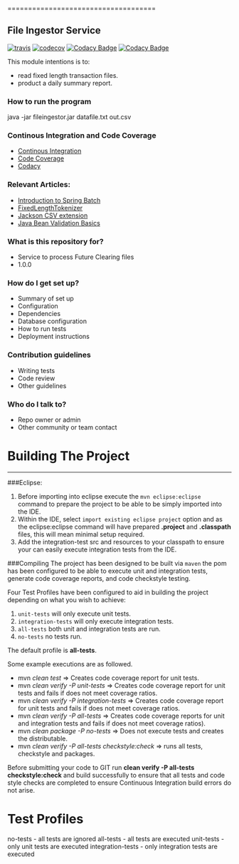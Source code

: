 ====================================
## File Ingestor Service
 
[![travis](https://travis-ci.org/mxcheung/fileprocessing.svg?branch=master)](https://travis-ci.org/mxcheung/fileprocessing?branch=master)
[![codecov](https://codecov.io/gh/mxcheung/fileprocessing/branch/master/graph/badge.svg)](https://codecov.io/gh/mxcheung/fileprocessing)
[![Codacy Badge](https://api.codacy.com/project/badge/Grade/a6949db121aa4485ae233638d880f080)](https://www.codacy.com/app/mxcheung/fileprocessing?utm_source=github.com&amp;utm_medium=referral&amp;utm_content=mxcheung/fileprocessing&amp;utm_campaign=Badge_Grade)
[![Codacy Badge](https://api.codacy.com/project/badge/Coverage/a6949db121aa4485ae233638d880f080)](https://www.codacy.com/app/mxcheung/fileprocessing?utm_source=github.com&amp;utm_medium=referral&amp;utm_content=mxcheung/fileprocessing&amp;utm_campaign=Badge_Coverage)

This module intentions is to:  
   - read fixed length transaction files.
   - product a daily summary report.

### How to run the program ###
java -jar fileingestor.jar datafile.txt out.csv

### Continous Integration and Code Coverage 
- [Continous Integration](https://travis-ci.org/mxcheung/fileprocessing?branch=master)
- [Code Coverage](https://codecov.io/gh/mxcheung/fileprocessing)
- [Codacy](https://www.codacy.com/app/mxcheung/fileprocessing?utm_source=github.com&amp;utm_medium=referral&amp;utm_content=mxcheung/fileprocessing&amp;utm_campaign=Badge_Grade)


### Relevant Articles: 
- [Introduction to Spring Batch](http://www.baeldung.com/introduction-to-spring-batch)
- [FixedLengthTokenizer](https://docs.spring.io/spring-batch/trunk/apidocs/org/springframework/batch/item/file/transform/FixedLengthTokenizer.html)
- [Jackson CSV extension](http://www.baeldung.com/spring-app-setup-with-csv-files)
- [Java Bean Validation Basics](http://www.baeldung.com/javax-validation)

### What is this repository for? ###

* Service to process Future Clearing files
* 1.0.0

### How do I get set up? ###

* Summary of set up
* Configuration
* Dependencies
* Database configuration
* How to run tests
* Deployment instructions

### Contribution guidelines ###

* Writing tests
* Code review
* Other guidelines

### Who do I talk to? ###

* Repo owner or admin
* Other community or team contact



Building The Project
================
---
###Eclipse:
1. Before importing into eclipse execute the `mvn eclipse:eclipse` command to prepare the project to be able to 
be simply imported into the IDE.
2. Within the IDE, select `import existing eclipse project` option and as the eclipse:eclipse command will have
prepared **.project** and **.classpath** files, this will mean minimal setup required.
3. Add the integration-test src and resources to your classpath to ensure your can easily execute integration tests from the IDE.

###Compiling
The project has been designed to be built via `maven` the pom has been configured to be able to execute unit and
integration tests, generate code coverage reports, and code checkstyle testing.

Four Test Profiles have been configured to aid in building the project depending on what you wish to achieve:

1. `unit-tests` will only execute unit tests.
2. `integration-tests` will only execute integration tests.
3. `all-tests` both unit and integration tests are run.
4. `no-tests` no tests run.

The default profile is __all-tests__.

Some example executions are as followed.
* mvn _clean test_ => Creates code coverage report for unit tests.
* mvn _clean verify -P unit-tests_ => Creates code coverage report for unit tests and fails if does not meet coverage ratios.
* mvn _clean verify -P integration-tests_ => Creates code coverage report for unit tests and fails if does not meet coverage ratios. 
* mvn _clean verify -P all-tests_ => Creates code coverage reports for unit and integration tests and fails if does not meet coverage ratios).
* mvn _clean package -P no-tests_ => Does not execute tests and creates the distributable.
* mvn _clean verify -P all-tests checkstyle:check_ => runs all tests, checkstyle and packages.	

Before submitting your code to GIT run __clean verify -P all-tests checkstyle:check__ and build successfully to ensure that all tests and code style checks are completed to ensure Continuous Integration build errors do not arise.

Test Profiles
=============
no-tests - all tests are ignored
all-tests - all tests are executed
unit-tests - only unit tests are executed
integration-tests - only integration tests are executed



